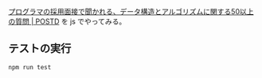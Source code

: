 [プログラマの採用面接で聞かれる、データ構造とアルゴリズムに関する50以上の質問 \| POSTD](https://postd.cc/50-data-structure-and-algorithms-interview-questions-for-programmers/)
を js でやってみる。

## テストの実行

```
npm run test
```

